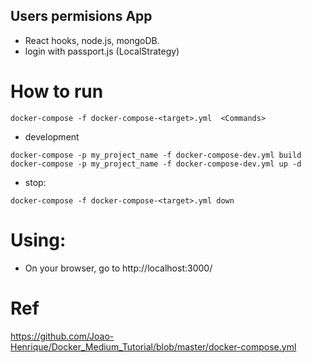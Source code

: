 ##  Users permisions App

- React hooks, node.js, mongoDB.
- login with passport.js (LocalStrategy)

# How to run 
```
docker-compose -f docker-compose-<target>.yml  <Commands>
```
- development
```
docker-compose -p my_project_name -f docker-compose-dev.yml build
docker-compose -p my_project_name -f docker-compose-dev.yml up -d
```

- stop:
```
docker-compose -f docker-compose-<target>.yml down
```

# Using: 
- On your browser, go to http://localhost:3000/ 

# Ref
https://github.com/Joao-Henrique/Docker_Medium_Tutorial/blob/master/docker-compose.yml
